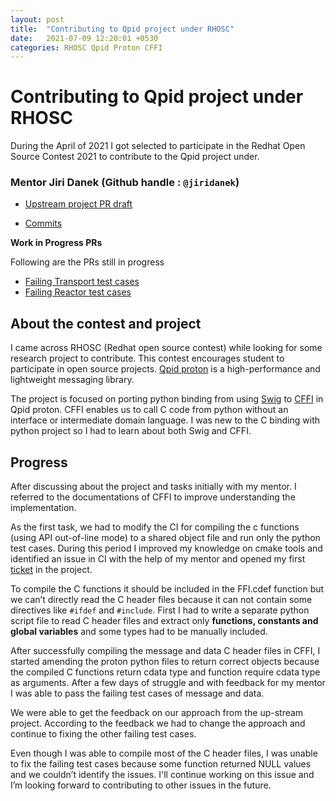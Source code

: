 ```yaml
---
layout: post
title:  "Contributing to Qpid project under RHOSC"
date:   2021-07-09 12:20:01 +0530
categories: RHOSC Qpid Proton CFFI
---
```


# Contributing to Qpid project under RHOSC
During the April of 2021 I got selected to participate in the Redhat Open Source Contest 2021 to contribute to the Qpid project under. 


### __Mentor__ Jiri Danek (Github handle : ```@jiridanek```)


* [Upstream project PR draft](https://github.com/apache/qpid-proton/pull/318)

* [Commits](https://github.com/apache/qpid-proton/pull/318/commits)

__Work in Progress PRs__

Following are the PRs still in progress 
* [Failing Transport test cases](https://github.com/jiridanek/qpid-proton/pull/32)    
* [Failing Reactor test cases](https://github.com/jiridanek/qpid-proton/pull/33)

## About the contest and project
I came across RHOSC (Redhat open source contest) while looking for some research project to contribute. This contest encourages student to participate in open source projects. [Qpid proton](https://qpid.apache.org/proton/index.html) is a high-performance and lightweight messaging library.

The project is focused on porting python binding from using [Swig](http://www.swig.org/exec.html) to [CFFI](https://cffi.readthedocs.io/en/latest/overview.html) in Qpid proton. CFFI enables us to call C code from python without an interface or intermediate domain language. I was new to the C binding with python project so I had to learn about both Swig and CFFI.  


## Progress

After discussing about the project and tasks initially with my mentor. I referred to the documentations of CFFI to improve understanding the implementation.

As the first task, we had to modify the CI for compiling the c functions (using API out-of-line mode) to a shared object file and run only the python test cases. During this period I improved my knowledge on cmake tools and identified an issue in CI with the help of my mentor and opened my first [ticket](https://issues.apache.org/jira/browse/PROTON-2391) in the project. 

To compile the C functions it should be included in the FFI.cdef function but we can’t directly read the C header files because it can not contain some directives like `#ifdef` and `#include`. First I had to write a separate python script file to read C header files and extract only __functions, constants and global variables__ and some types had to be manually included. 

After successfully compiling the message and data C header files in CFFI, I started amending the proton python files to return correct objects because the compiled C functions return cdata type and function require cdata type as arguments. After a few days of struggle and with feedback for my mentor I was able to pass the failing test cases of message and data. 

We were able to get the feedback on our approach from the up-stream project. According to the feedback we had to change the approach and continue to fixing the other failing test cases.

Even though I was able to compile most of the C header files, I was unable to fix the  failing test cases because some function returned NULL values and we couldn’t identify the issues. 
I'll continue working on this issue and I’m looking forward to contributing to other issues in the future.

